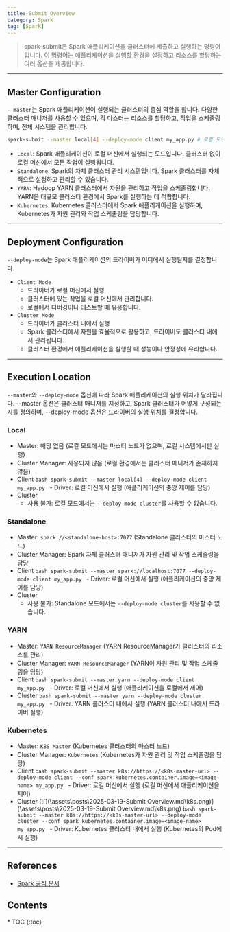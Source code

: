 ```yaml
---
title: Submit Overview
category: Spark
tag: [Spark]
---
```


> spark-submit은 Spark 애플리케이션을 클러스터에 제출하고 실행하는 명령어입니다. 이 명령어는 애플리케이션을 실행할 환경을 설정하고 리소스를 할당하는 여러 옵션을 제공합니다.

---

## Master Configuration

`--master`는 Spark 애플리케이션이 실행되는 클러스터의 중심 역할을 합니다. 다양한 클러스터 매니저를 사용할 수 있으며, 각 마스터는 리소스를 할당하고, 작업을 스케줄링하며, 전체 시스템을 관리합니다.

```bash
spark-submit --master local[4] --deploy-mode client my_app.py # 로컬 모드에서 4개의 스레드를 사용
```

- `Local`: Spark 애플리케이션이 로컬 머신에서 실행되는 모드입니다. 클러스터 없이 로컬 머신에서 모든 작업이 실행됩니다.
- `Standalone`: Spark의 자체 클러스터 관리 시스템입니다. Spark 클러스터를 자체적으로 설정하고 관리할 수 있습니다.
- `YARN`: Hadoop YARN 클러스터에서 자원을 관리하고 작업을 스케줄링합니다. YARN은 대규모 클러스터 환경에서 Spark를 실행하는 데 적합합니다.
- `Kubernetes`: Kubernetes 클러스터에서 Spark 애플리케이션을 실행하며, Kubernetes가 자원 관리와 작업 스케줄링을 담당합니다.

---

## Deployment Configuration

`--deploy-mode`는 Spark 애플리케이션의 드라이버가 어디에서 실행될지를 결정합니다.

- `Client Mode`
  - 드라이버가 로컬 머신에서 실행
  - 클러스터에 있는 작업을 로컬 머신에서 관리합니다.
  - 로컬에서 디버깅이나 테스트할 때 유용합니다.
- `Cluster Mode`
  - 드라이버가 클러스터 내에서 실행
  - Spark 클러스터에서 자원을 효율적으로 활용하고, 드라이버도 클러스터 내에서 관리됩니다.
  - 클러스터 환경에서 애플리케이션을 실행할 때 성능이나 안정성에 유리합니다.

---

## Execution Location

`--master`와 `--deploy-mode` 옵션에 따라 Spark 애플리케이션의 실행 위치가 달라집니다. --master 옵션은 클러스터 매니저를 지정하고, Spark 클러스터가 어떻게 구성되는지를 정의하며, --deploy-mode 옵션은 드라이버의 실행 위치를 결정합니다.

### Local

- Master: 해당 없음 (로컬 모드에서는 마스터 노드가 없으며, 로컬 시스템에서만 실행)
- Cluster Manager: 사용되지 않음 (로컬 환경에서는 클러스터 매니저가 존재하지 않음)
- Client
  `bash
spark-submit --master local[4] --deploy-mode client my_app.py
    ` - Driver: 로컬 머신에서 실행 (애플리케이션의 중앙 제어를 담당)
- Cluster
  - 사용 불가: 로컬 모드에서는 `--deploy-mode cluster`를 사용할 수 없습니다.

### Standalone

- Master: `spark://<standalone-host>:7077` (Standalone 클러스터의 마스터 노드)
- Cluster Manager: Spark 자체 클러스터 매니저가 자원 관리 및 작업 스케줄링을 담당
- Client
  `bash
spark-submit --master spark://localhost:7077 --deploy-mode client my_app.py
    ` - Driver: 로컬 머신에서 실행 (애플리케이션의 중앙 제어를 담당)
- Cluster
  - 사용 불가: Standalone 모드에서는 `--deploy-mode cluster`를 사용할 수 없습니다.

### YARN

- Master: `YARN ResourceManager` (YARN ResourceManager가 클러스터의 리소스를 관리)
- Cluster Manager: `YARN ResourceManager` (YARN이 자원 관리 및 작업 스케줄링을 담당)
- Client
  `bash
spark-submit --master yarn --deploy-mode client my_app.py
    ` - Driver: 로컬 머신에서 실행 (애플리케이션을 로컬에서 제어)
- Cluster
  `bash
spark-submit --master yarn --deploy-mode cluster my_app.py
    ` - Driver: YARN 클러스터 내에서 실행 (YARN 클러스터 내에서 드라이버 실행)

### Kubernetes

- Master: `K8S Master` (Kubernetes 클러스터의 마스터 노드)
- Cluster Manager: `Kubernetes` (Kubernetes가 자원 관리 및 작업 스케줄링을 담당)
- Client
  `bash
spark-submit --master k8s://https://<k8s-master-url> --deploy-mode client --conf spark.kubernetes.container.image=<image-name> my_app.py
    ` - Driver: 로컬 머신에서 실행 (로컬 머신에서 애플리케이션을 제어)
- Cluster
  [![](\assets\posts\2025-03-19-Submit Overview.md\k8s.png)](\assets\posts\2025-03-19-Submit Overview.md\k8s.png)
  `bash
spark-submit --master k8s://https://<k8s-master-url> --deploy-mode cluster --conf spark kubernetes.container.image=<image-name> my_app.py
    ` - Driver: Kubernetes 클러스터 내에서 실행 (Kubernetes의 Pod에서 실행)

---

## References

- [Spark 공식 문서](https://spark.apache.org/docs/latest/)

<nav class="post-toc" markdown="1">
  <h2>Contents</h2>
* TOC
{:toc}
</nav>
